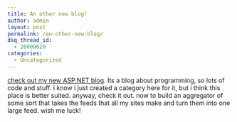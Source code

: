 ```yaml
---
title: An other new blog!
author: admin
layout: post
permalink: /an-other-new-blog/
dsq_thread_id:
  - 26009620
categories:
  - Uncategorized
---
```

[check out my new ASP.NET blog][1]. Its a blog about programming, so lots of code and stuff. i know i just created a category here for it, but i think this place is better suited. anyway, check it out. now to build an aggregator of some sort that takes the feeds that all my sites make and turn them into one large feed. wish me luck!

 [1]: http://weblogs.asp.net/tiernanotoole/
